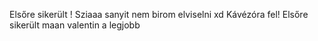 Elsőre sikerült ! Sziaaa
sanyit nem birom elviselni xd
Kávézóra fel!
Elsőre sikerült maan
valentin a legjobb
